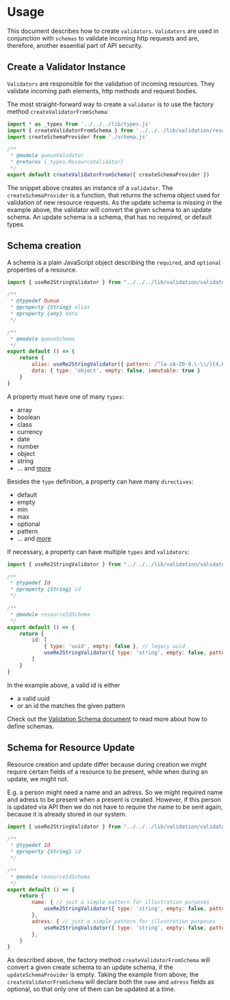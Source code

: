 # Usage
This document describes how to create `validators`. `Validators` are used in conjunction with `schemas` to validate incoming http requests and are, therefore, another essential part of API security.

## Create a Validator Instance
`Validators` are responsible for the validation of incoming resources. They validate incoming path elements, http methods and request bodies. 

The most straight-forward way to create a `validator` is to use the factory method `createValidatorFromSchema`:

```js
import * as _types from '../../../lib/types.js'
import { createValidatorFromSchema } from '../../../lib/validation/resource-validator.js'
import createSchemaProvider from './schema.js'

/**
 * @module queueValidator
 * @returns {_types.ResourceValidator}
 */
export default createValidatorFromSchema({ createSchemaProvider })
```

The snippet above creates an instance of a `validator`. The `createSchemaProvider` is a function, that returns the schema object used for validation of new resource requests. As the update schema is missing in the example above, the validator will convert the given schema to an update schema. 
An update schema is a schema, that has no required, or default types. 

## Schema creation
A schema is a plain JavaScript object describing the `required`, and `optional` properties of a resource.

```js
import { useRe2StringValidator } from "../../../lib/validation/validators/re2-inline-string-validator.js";

/**
 * @typedef Queue
 * @property {String} alias
 * @property {any} data
 */

/**
 * @module queueSchema
 */
export default () => {
    return {
        alias: useRe2StringValidator({ pattern: /^[a-zA-Z0-9.\-\\/]{4,64}$/, empty: false, optional: true }),
        data: { type: 'object', empty: false, immutable: true }
    }
}
```

A property must have one of many `types`:
- array
- boolean
- class
- currency
- date
- number
- object
- string
- ... and [more](README_VALIDATION_SCHEMA.md)

Besides the `type` definition, a property can have many `directives`:
- default
- empty
- min
- max
- optional
- pattern
- ... and [more](README_VALIDATION_SCHEMA.md)

If necessary, a property can have multiple `types` and `validators`:
```js
import { useRe2StringValidator } from "../../../lib/validation/validators/re2-inline-string-validator.js";

/**
 * @typedef Id
 * @property {String} id
 */

/**
 * @module resourceIdSchema
 */
export default () => {
    return {
        id: [
            { type: 'uuid', empty: false }, // legacy uuid
            useRe2StringValidator({ type: 'string', empty: false, pattern: `^[a-zA-Z0-9]{21}$` })
        ]
    }
}
```

In the example above, a valid id is either
- a valid uuid
- or an id the matches the given pattern

Check out the [Validation Schema document](README_VALIDATION_SCHEMA.md) to read more about how to define schemas.

## Schema for Resource Update
Resource creation and update differ because during creation we might require certain fields of a resource to be present, while when during an update, we might not.

E.g. a person might need a name and an adress. So we might required name and adress to be present when a present is created. However, if this person is updated via API
then we do not have to require the name to be sent again, because it is already stored in our system.

```js
import { useRe2StringValidator } from "../../../lib/validation/validators/re2-inline-string-validator.js";

/**
 * @typedef Id
 * @property {String} id
 */

/**
 * @module resourceIdSchema
 */
export default () => {
    return {
        name: { // just a simple pattern for illustration purposes
            useRe2StringValidator({ type: 'string', empty: false, pattern: `^[a-zA-Z0-9]{21}$` })
        },
        adress: { // just a simple pattern for illustration purposes
            useRe2StringValidator({ type: 'string', empty: false, pattern: `^[a-zA-Z0-9 ]{42}$` })
        },
    }
}
```

As described above, the factory method `createValidatorFromSchema` will convert a given create schema to an update schema, if the `updateSchemaProvider` is empty. Taking the example from above, the 
`createValidatorFromSchema` will declare both the `name` and `adress` fields as optional, so that only one of them can be updated at a time.